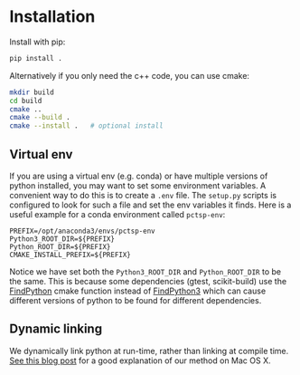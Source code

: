 # Installation

Install with pip:

```bash
pip install .
```

Alternatively if you only need the c++ code, you can use cmake:

```bash
mkdir build
cd build
cmake ..
cmake --build .
cmake --install .   # optional install
```

## Virtual env

If you are using a virtual env (e.g. conda) or have multiple versions of python installed,
you may want to set some environment variables.
A convenient way to do this is to create a `.env` file.
The `setup.py` scripts is configured to look for such a file and set the env variables it finds.
Here is a useful example for a conda environment called `pctsp-env`:

```
PREFIX=/opt/anaconda3/envs/pctsp-env
Python3_ROOT_DIR=${PREFIX}
Python_ROOT_DIR=${PREFIX}
CMAKE_INSTALL_PREFIX=${PREFIX}
```

Notice we have set both the `Python3_ROOT_DIR` and `Python_ROOT_DIR` to be the same.
This is because some dependencies (gtest, scikit-build) use the [FindPython](https://cmake.org/cmake/help/latest/module/FindPython.html)
cmake function instead of [FindPython3](https://cmake.org/cmake/help/latest/module/FindPython3.html?highlight=findpython3) which can cause different versions of python to be found for different dependencies.

## Dynamic linking

We dynamically link python at run-time, rather than linking at compile time.
[See this blog post](https://cmake.org/cmake/help/latest/module/FindPython3.html?highlight=findpython3) for a good explanation of our method on Mac OS X.
